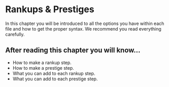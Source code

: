 # Rankups & Prestiges

In this chapter you will be introduced to all the options you have within each file and how to get the proper syntax. We recommend you read everything carefully.

## After reading this chapter you will know...

- How to make a rankup step.
- How to make a prestige step.
- What you can add to each rankup step.
- What you can add to each prestige step.
